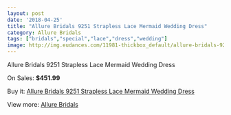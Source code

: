 ```yaml
---
layout: post
date: '2018-04-25'
title: "Allure Bridals 9251 Strapless Lace Mermaid Wedding Dress"
category: Allure Bridals
tags: ["bridals","special","lace","dress","wedding"]
image: http://img.eudances.com/11981-thickbox_default/allure-bridals-9251-strapless-lace-mermaid-wedding-dress.jpg
---
```

Allure Bridals 9251 Strapless Lace Mermaid Wedding Dress

On Sales: **$451.99**
<a href="https://www.eudances.com/en/allure-bridals/3750-allure-bridals-9251-strapless-lace-mermaid-wedding-dress.html"><amp-img layout="responsive" width="600" height="600" src="//img.eudances.com/11981-thickbox_default/allure-bridals-9251-strapless-lace-mermaid-wedding-dress.jpg" alt="Allure Bridals 9251 Strapless Lace Mermaid Wedding Dress 0" /></a>
<a href="https://www.eudances.com/en/allure-bridals/3750-allure-bridals-9251-strapless-lace-mermaid-wedding-dress.html"><amp-img layout="responsive" width="600" height="600" src="//img.eudances.com/11986-thickbox_default/allure-bridals-9251-strapless-lace-mermaid-wedding-dress.jpg" alt="Allure Bridals 9251 Strapless Lace Mermaid Wedding Dress 1" /></a>
<a href="https://www.eudances.com/en/allure-bridals/3750-allure-bridals-9251-strapless-lace-mermaid-wedding-dress.html"><amp-img layout="responsive" width="600" height="600" src="//img.eudances.com/11985-thickbox_default/allure-bridals-9251-strapless-lace-mermaid-wedding-dress.jpg" alt="Allure Bridals 9251 Strapless Lace Mermaid Wedding Dress 2" /></a>
<a href="https://www.eudances.com/en/allure-bridals/3750-allure-bridals-9251-strapless-lace-mermaid-wedding-dress.html"><amp-img layout="responsive" width="600" height="600" src="//img.eudances.com/11984-thickbox_default/allure-bridals-9251-strapless-lace-mermaid-wedding-dress.jpg" alt="Allure Bridals 9251 Strapless Lace Mermaid Wedding Dress 3" /></a>
<a href="https://www.eudances.com/en/allure-bridals/3750-allure-bridals-9251-strapless-lace-mermaid-wedding-dress.html"><amp-img layout="responsive" width="600" height="600" src="//img.eudances.com/11983-thickbox_default/allure-bridals-9251-strapless-lace-mermaid-wedding-dress.jpg" alt="Allure Bridals 9251 Strapless Lace Mermaid Wedding Dress 4" /></a>
<a href="https://www.eudances.com/en/allure-bridals/3750-allure-bridals-9251-strapless-lace-mermaid-wedding-dress.html"><amp-img layout="responsive" width="600" height="600" src="//img.eudances.com/11982-thickbox_default/allure-bridals-9251-strapless-lace-mermaid-wedding-dress.jpg" alt="Allure Bridals 9251 Strapless Lace Mermaid Wedding Dress 5" /></a>

Buy it: [Allure Bridals 9251 Strapless Lace Mermaid Wedding Dress](https://www.eudances.com/en/allure-bridals/3750-allure-bridals-9251-strapless-lace-mermaid-wedding-dress.html "Allure Bridals 9251 Strapless Lace Mermaid Wedding Dress")

View more: [Allure Bridals](https://www.eudances.com/en/2-allure-bridals "Allure Bridals")